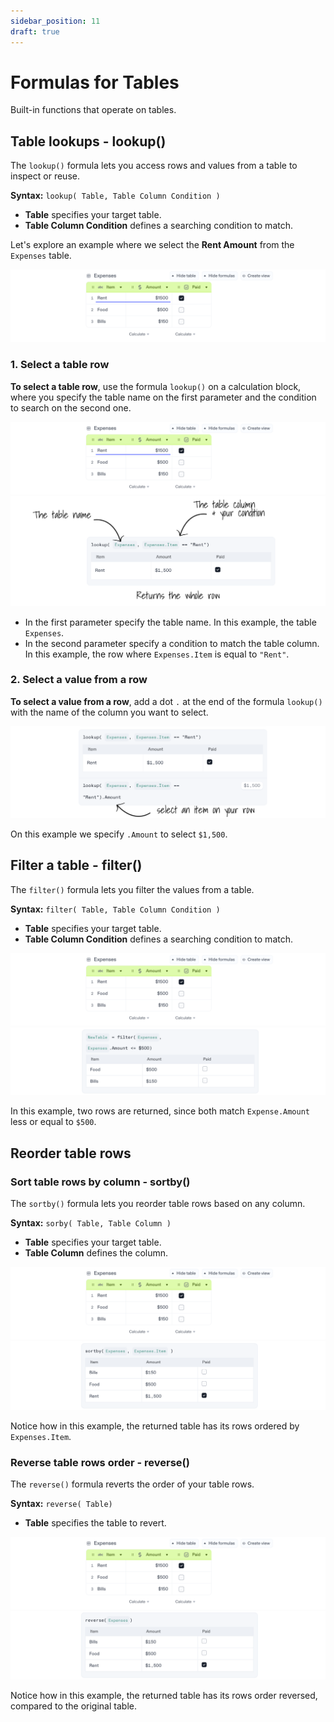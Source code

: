 ```yaml
---
sidebar_position: 11
draft: true
---
```


# Formulas for Tables

Built-in functions that operate on tables.

## Table lookups - lookup()

The `lookup()` formula lets you access rows and values from a table to inspect or reuse.

**Syntax:** `lookup( Table, Table Column Condition )`

- **Table** specifies your target table.
- **Table Column Condition** defines a searching condition to match.

Let's explore an example where we select the **Rent Amount** from the `Expenses` table.

![lookup](./img/lookup0.png)

### 1. Select a table row

**To select a table row**, use the formula `lookup()` on a calculation block, where you specify the table name on the first parameter and the condition to search on the second one.

![lookup](./img/lookup0.png)
![lookup](./img/lookup2.png)

- In the first parameter specify the table name. In this example, the table `Expenses`.
- In the second parameter specify a condition to match the table column. In this example, the row where `Expenses.Item` is equal to `"Rent"`.

### 2. Select a value from a row

**To select a value from a row**, add a dot `.` at the end of the formula `lookup()` with the name of the column you want to select.

![lookup](./img/lookup3.png)

On this example we specify `.Amount` to select `$1,500`.

## Filter a table - filter()

The `filter()` formula lets you filter the values from a table.

**Syntax:** `filter( Table, Table Column Condition )`

- **Table** specifies your target table.
- **Table Column Condition** defines a searching condition to match.

![lookup](./img/filter1.png)
![lookup](./img/filter0.png)

In this example, two rows are returned, since both match `Expense.Amount` less or equal to `$500`.

## Reorder table rows

### Sort table rows by column - sortby()

The `sortby()` formula lets you reorder table rows based on any column.

**Syntax:** `sorby( Table, Table Column )`

- **Table** specifies your target table.
- **Table Column** defines the column.

![lookup](./img/filter1.png)
![lookup](./img/sortby0.png)

Notice how in this example, the returned table has its rows ordered by `Expenses.Item`.

### Reverse table rows order - reverse()

The `reverse()` formula reverts the order of your table rows.

**Syntax:** `reverse( Table)`

- **Table** specifies the table to revert.

![lookup](./img/filter1.png)
![lookup](./img/reverse0.png)

Notice how in this example, the returned table has its rows order reversed, compared to the original table.
